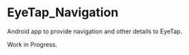 # EyeTap_Navigation
Android app to provide navigation and other details to EyeTap.

Work in Progress.
